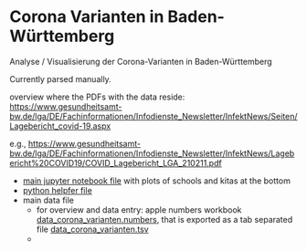 # Corona Varianten in Baden-Württemberg
Analyse / Visualisierung der Corona-Varianten in Baden-Württemberg

Currently parsed manually.

overview where the PDFs with the data reside: https://www.gesundheitsamt-bw.de/lga/DE/Fachinformationen/Infodienste_Newsletter/InfektNews/Seiten/Lagebericht_covid-19.aspx

e.g.,
https://www.gesundheitsamt-bw.de/lga/DE/Fachinformationen/Infodienste_Newsletter/InfektNews/Lagebericht%20COVID19/COVID_Lagebericht_LGA_210211.pdf


- [main jupyter notebook file](./new_variants_bw.ipynb) with plots of schools and kitas at the bottom
- [python helpfer file](./corona_variants_bw_helper.py)
- main data file
    - for overview and data entry: apple numbers workbook [data_corona_varianten.numbers](./data/data_corona_varianten.numbers), that is exported as a tab separated file [data_corona_varianten.tsv](./data/data_corona_varianten.tsv)
    - 